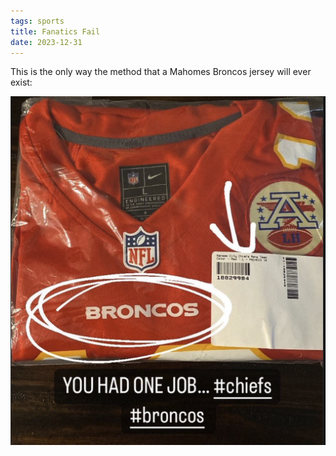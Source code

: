 ```yaml
---
tags: sports
title: Fanatics Fail
date: 2023-12-31
---
```


This is the only way the method that a Mahomes Broncos jersey will ever exist:

![fanaticsfail](https://raw.githubusercontent.com/muneer78/muneer78.github.io/master/images/fanaticsfail.png)